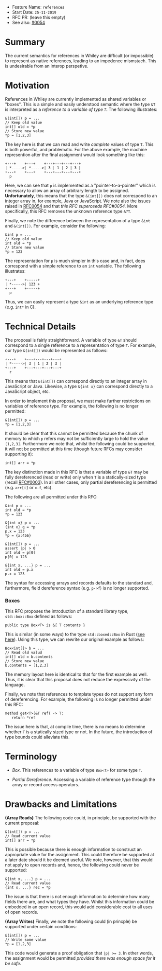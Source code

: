 - Feature Name: `references`
- Start Date: `25-11-2019`
- RFC PR: (leave this empty)
- See also: [#0054](https://github.com/Whiley/RFCs/blob/master/text/0054-existentials.md)

# Summary

The current semantics for references in Whiley are difficult (or
impossible) to represent as native references, leading to an impedence
mismstach.  This is undesirable from an interop perspetive.

# Motivation

References in Whiley are currently implemented as shared variables or
"boxes".  This is a simple and easily understood semantic where the
type `&T` is interpreted as a _reference to a variable of type `T`_.
The following illustrates:

```
&(int[]) p = ...
// Keep old value
int[] old = *p
// Store new value
*p = [1,2,3]
```

The key here is that we can read and write _complete_ values of type `T`.
This is both powerful, and problematic.  For the above example, the
machine represention after the final assignment would look something
like this:

```
+---+    +---+    +---+---+---+---+
| *----->| *----->| 3 | 1 | 2 | 3 |
+---+    +---+    +---+---+---+---+
  p                      
```

Here, we can see that `p` is implemented as a "pointer-to-a-pointer"
which is necessary to allow an array of arbitrary length to be
assigned.  **Unfortunately**, this means that the type `&(int[])` does
not correspond to an integer array in, for example, Java or
JavaScript.  We note also the issues raised in
[RFC0054](https://github.com/Whiley/RFCs/blob/master/text/0054-existentials.md)
and that _this RFC superceeds RFC#0054._ More specifically, this RFC
removes the unknown reference type `&?T`.

Finally, we note the difference between the representation of a type
`&int` and `&(int[])`.  For example, consider the following:

```
&int p = ...
// Keep old value
int old = *p
// Store new value
*p = 123
```

The representation for `p` is much simpler in this case and, in fact,
does correspond with a simple reference to an `int` variable.  The
following illustrates:


```
+---+    +-----+
| *----->| 123 +
+---+    +-----+
  p
```

Thus, we can easily represent a type `&int` as an underlying reference
type (e.g. `int*` in C).

# Technical Details

The proposal is fairly straightforward.  A variable of type `&T`
should correspond to a single reference to a representation of type
`T`.  For example, our type `&(int[])` would be represented as
follows:


```
+---+    +---+---+---+---+
| *----->| 3 | 1 | 2 | 3 |
+---+    +---+---+---+---+
  r                      
```

This means that `&(int[])` can correspond directly to an integer array
in JavaScript or Java.  Likewise, a type `&{int x}` can correspond
directly to a JavaScript object, etc.

In order to implement this proposal, we must make further restrictions
on variables of reference type.  For example, the following is no
longer permitted:

```
&(int[]) p = ...
*p = [1,2,3]
```

It should be clear that this cannot be permitted because the chunk of
memory to which `p` refers may not be sufficiently large to hold the
value `[1,2,3]`.  Furthermore we note that, whilst the following could
be supported, it will not be permitted at this time (though future
RFCs may consider supporting it):

```
int[] arr = *p
```

The key distinction made in this RFC is that a variable of type `&T`
may be fully dereferenced (read or write) only when `T` is a
statically-sized type (recall
[RFC#0003](https://github.com/Whiley/RFCs/blob/master/text/0003-statically-sized.md)).
In all other cases, only partial dereferencing is permitted
(e.g. `arr[i]` or `x.f`, etc).

The following are all permitted under this RFC:

```
&int p = ...
int old = *p
*p = 123
```

```
&{int x} p = ...
{int x} q = *p
p.x = 123
*p = {x:456}
```

```
&(int[]) p = ...
assert |p| > 0
int old = p[0]
p[0] = 123
```

```
&{int x, ...} p = ...
int old = p.x
p.x = 123
```

The syntax for accessing arrays and records defaults to the standard
and, furthermore, field dereference syntax (e.g. `p->f`) is no longer
supported.

### Boxes

This RFC proposes the introduction of a standard library type,
`std::box::Box` defined as follows:

```
public type Box<T> is &{ T contents }
```

This is similar (in some ways) to the type `std::boxed::Box` in Rust
([see here](https://doc.rust-lang.org/std/boxed/struct.Box.html)).
Using this type, we can rewrite our original example as follows:

```
Box<int[]> b = ...
// Read old valud
int[] old = b.contents
// Store new value
b.contents = [1,2,3]
```

The memory layout here is identical to that for the first example as
well.  Thus, it is clear that this proposal does not reduce the
expressivity of the language.

Finally, we note that references to template types do not support any
form of dereferencing.  For example, the following is no longer
permitted under this RFC:

```
method get<T>(&T ref) -> T:
   return *ref
```

The issue here is that, at compile time, there is no means to
determine whether `T` is a statically sized type or not.  In the
future, the introduction of type bounds could alleviate this.

# Terminology

* _Box._ This references to a variable of type `Box<T>` for some
    type `T`.

* _Partial Dereference._ Accessing a variable of reference type
  through the array or record access operators.

# Drawbacks and Limitations

**(Array Reads)**  The following code could, in principle, be supported
with the current proposal:

```
&(int[]) p = ...
// Read current value
int[] arr = *p
```

This is possible because there is enough information to construct an
appropriate value for the assignment.  This could therefore be
supported at a later date should it be deemed useful.  We note,
however, that this would not apply to open records and, hence, the
following could never be supported:

```
&{int x, ...} p = ...
// Read current value
{int x, ...} rec = *p
```

The issue is that there is not enough information to determine how
many fields there are, and what types they have.  Whilst this
information could be embedded in an open record, this would add
considerable cost to all uses of open records.

**(Array Writes)** Finally, we note the following could (in princple)
  be supported under certain conditions:

```
&(int[]) p = ...
// Write some value
*p = [1,2,3]
```

This code would generate a proof obligation that `|p| >= 3`.  In other
words, the assignment would be permitted _provided there was enough
space for it be safe_.

